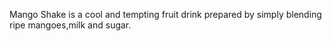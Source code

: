 Mango Shake is a cool and tempting fruit drink prepared by simply blending ripe mangoes,milk and sugar. 